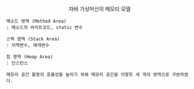 <center>자바 가상머신의 메모리 모델</center>

    메소드 영역 (Method Area) 
	: 메소드의 바이트코드, static 변수

    스택 영역 (Stack Area) 
	: 지역변수, 매개변수

    힙 영역 (Heap Area) 
	: 인스턴스

    메모리 공간 활용의 효율성을 높이기 위해 메모리 공간을 이렇듯 세 개의 영역으로 구분하였다.
